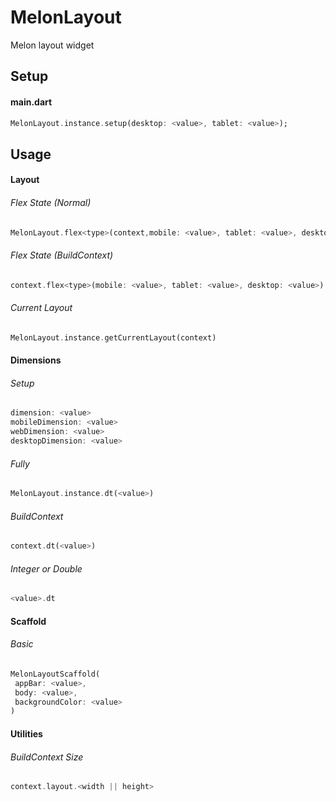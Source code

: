 # MelonLayout
Melon layout widget

## Setup
#### main.dart
 ```dart
MelonLayout.instance.setup(desktop: <value>, tablet: <value>);
 ```

## Usage
#### Layout
###### Flex State (Normal)
 ```dart
MelonLayout.flex<type>(context,mobile: <value>, tablet: <value>, desktop: <value>)
 ```

###### Flex State (BuildContext)
 ```dart
context.flex<type>(mobile: <value>, tablet: <value>, desktop: <value>)
 ```

###### Current Layout
 ```dart
MelonLayout.instance.getCurrentLayout(context)
 ```

#### Dimensions
###### Setup
 ```dart
 dimension: <value>
mobileDimension: <value>
webDimension: <value>
desktopDimension: <value>
 ```
###### Fully
 ```dart
MelonLayout.instance.dt(<value>)
 ```
###### BuildContext
 ```dart
context.dt(<value>)
 ```
###### Integer or Double
 ```dart
<value>.dt
 ```

#### Scaffold
###### Basic
 ```dart
MelonLayoutScaffold(
  appBar: <value>,
  body: <value>,
  backgroundColor: <value>
)
 ```

#### Utilities
###### BuildContext Size
 ```dart
context.layout.<width || height>
 ```
